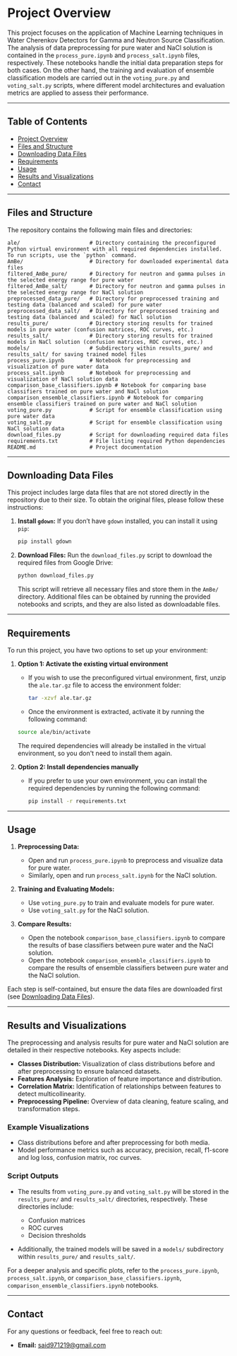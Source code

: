# Project Overview

This project focuses on the application of Machine Learning techniques in Water Cherenkov Detectors for Gamma and Neutron Source Classification. The analysis of data preprocessing for pure water and NaCl solution is contained in the `process_pure.ipynb` and `process_salt.ipynb` files, respectively. These notebooks handle the initial data preparation steps for both cases. On the other hand, the training and evaluation of ensemble classification models are carried out in the `voting_pure.py` and `voting_salt.py` scripts, where different model architectures and evaluation metrics are applied to assess their performance.

---

## Table of Contents
- [Project Overview](#project-overview)
- [Files and Structure](#files-and-structure)
- [Downloading Data Files](#downloading-data-files)
- [Requirements](#requirements)
- [Usage](#usage)
- [Results and Visualizations](#results-and-visualizations)
- [Contact](#contact)

---

## Files and Structure

The repository contains the following main files and directories:

```
ale/                      # Directory containing the preconfigured Python virtual environment with all required dependencies installed. To run scripts, use the `python` command.
AmBe/                     # Directory for downloaded experimental data files
filtered_AmBe_pure/       # Directory for neutron and gamma pulses in the selected energy range for pure water
filtered_AmBe_salt/       # Directory for neutron and gamma pulses in the selected energy range for NaCl solution
preprocessed_data_pure/   # Directory for preprocessed training and testing data (balanced and scaled) for pure water
preprocessed_data_salt/   # Directory for preprocessed training and testing data (balanced and scaled) for NaCl solution
results_pure/             # Directory storing results for trained models in pure water (confusion matrices, ROC curves, etc.)
results_salt/             # Directory storing results for trained models in NaCl solution (confusion matrices, ROC curves, etc.)
models/                   # Subdirectory within results_pure/ and results_salt/ for saving trained model files
process_pure.ipynb        # Notebook for preprocessing and visualization of pure water data
process_salt.ipynb        # Notebook for preprocessing and visualization of NaCl solution data
comparison_base_classifiers.ipynb # Notebook for comparing base classifiers trained on pure water and NaCl solution
comparison_ensemble_classifiers.ipynb # Notebook for comparing ensemble classifiers trained on pure water and NaCl solution
voting_pure.py            # Script for ensemble classification using pure water data
voting_salt.py            # Script for ensemble classification using NaCl solution data
download_files.py         # Script for downloading required data files
requirements.txt          # File listing required Python dependencies
README.md                 # Project documentation
```

---

## Downloading Data Files

This project includes large data files that are not stored directly in the repository due to their size. To obtain the original files, please follow these instructions:

1. **Install `gdown`:** If you don’t have `gdown` installed, you can install it using `pip`:

    ```bash
    pip install gdown
    ```

2. **Download Files:** Run the `download_files.py` script to download the required files from Google Drive:

    ```bash
    python download_files.py
    ```

   This script will retrieve all necessary files and store them in the `AmBe/` directory. Additional files can be obtained by running the provided notebooks and scripts, and they are also listed as downloadable files.

---

## Requirements

To run this project, you have two options to set up your environment:

1. **Option 1: Activate the existing virtual environment**
   - If you wish to use the preconfigured virtual environment, first, unzip the `ale.tar.gz` file to access the environment folder:
     
     ```bash
     tar -xzvf ale.tar.gz
     ```

   - Once the environment is extracted, activate it by running the following command:

    ```bash
    source ale/bin/activate
    ```

   The required dependencies will already be installed in the virtual environment, so you don't need to install them again.

2. **Option 2: Install dependencies manually**
   - If you prefer to use your own environment, you can install the required dependencies by running the following command:

     ```bash
     pip install -r requirements.txt
     ```

---

## Usage

1. **Preprocessing Data:**
   - Open and run `process_pure.ipynb` to preprocess and visualize data for pure water.
   - Similarly, open and run `process_salt.ipynb` for the NaCl solution.

2. **Training and Evaluating Models:**
   - Use `voting_pure.py` to train and evaluate models for pure water.
   - Use `voting_salt.py` for the NaCl solution.

3. **Compare Results:**
   - Open the notebook `comparison_base_classifiers.ipynb` to compare the results of base classifiers between pure water and the NaCl solution.
   - Open the notebook `comparison_ensemble_classifiers.ipynb` to compare the results of ensemble classifiers between pure water and the NaCl solution.

Each step is self-contained, but ensure the data files are downloaded first (see [Downloading Data Files](#downloading-data-files)).

---

## Results and Visualizations

The preprocessing and analysis results for pure water and NaCl solution are detailed in their respective notebooks. Key aspects include:

- **Classes Distribution:** Visualization of class distributions before and after preprocessing to ensure balanced datasets.
- **Features Analysis:** Exploration of feature importance and distribution.
- **Correlation Matrix:** Identification of relationships between features to detect multicollinearity.
- **Preprocessing Pipeline:** Overview of data cleaning, feature scaling, and transformation steps.

### Example Visualizations
- Class distributions before and after preprocessing for both media.
- Model performance metrics such as accuracy, precision, recall, f1-score and log loss, confusion matrix, roc curves.

### Script Outputs
- The results from `voting_pure.py` and `voting_salt.py` will be stored in the `results_pure/` and `results_salt/` directories, respectively. These directories include:
  - Confusion matrices
  - ROC curves
  - Decision thresholds

- Additionally, the trained models will be saved in a `models/` subdirectory within `results_pure/` and `results_salt/`.

For a deeper analysis and specific plots, refer to the `process_pure.ipynb`, `process_salt.ipynb`, or `comparison_base_classifiers.ipynb`, `comparison_ensemble_classifiers.ipynb` notebooks.

---

## Contact

For any questions or feedback, feel free to reach out:

- **Email:** said971219@gmail.com

